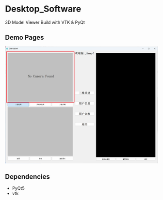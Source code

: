 # Desktop_Software
3D Model Viewer Build with VTK &amp; PyQt

## Demo Pages
<p align="center">
  <img src="https://github.com/Jimmy142857/Desktop_Software/blob/main/pictures/MainPage.png" width = "600"/>
</p>

## Dependencies
- PyQt5
- vtk

